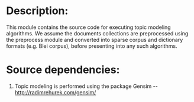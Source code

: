 Description: 
============

This module contains the source code for executing topic modeling algorithms. We assume the documents collections are preprocessed using the preprocess module and converted into sparse corpus and dictionary formats (e.g. Blei corpus), before presenting into any such algorithms.

Source dependencies: 
====================

1. Topic modeling is performed using the package Gensim -- http://radimrehurek.com/gensim/ 
